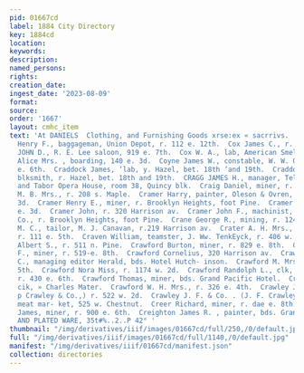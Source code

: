 ```yaml
---
pid: 01667cd
label: 1884 City Directory
key: 1884cd
location: 
keywords: 
description: 
named_persons: 
rights: 
creation_date: 
ingest_date: '2023-08-09'
format: 
source: 
order: '1667'
layout: cmhc_item
text: 'At DANIELS  Clothing, and Furnishing Goods xrse:ex « sacrrivs.  Cox 94 CRE        Cox
  Henry F., baggageman, Union Depot, r. 112 e. 12th.  Cox James C., r. 731 e. 5th.  COX
  JOHN D., R. E. Lee saloon, 919 e. 7th.  Cox W. A., lab, American Smelter.  Coykendall’
  Alice Mrs. , boarding, 140 e. 3d.  Coyne James W., constable, W. W. Old, r. 120
  e. 6th.  Craddock James, ‘lab, y. Hazel, bet. 18th ‘and 19th.  Craddock Patrick,
  blksmith, r. Hazel, bet. 18th and 19th.  CRAGG JAMES H., manager, Telephone Co.
  and Tabor Opera House, room 38, Quincy blk.  Craig Daniel, miner, r. 701 e. 8th.  Craig
  M. B. Mrs., r. 208 s. Maple.  Cramer Harry, painter, Oleson & Ovren, r. Pine, cor.
  3d.  Cramer Henry E., miner, r. Brooklyn Heights, foot Pine.  Cramer I. A., r. 128
  e. 3d.  Cramer John, r. 320 Harrison av.  Cramer John F., machinist, Engelbach &
  Co., r. Brooklyn Heights, foot Pine.  Crane George R., mining, r. 124 w. 3d.  Crane
  M. C., tailor, M. J. Canavan, r.219 Harrison av.  Crater A. H. Mrs., hair dresser,
  r. 111 e. 5th.  Craven William, teamster, J. Ww. TenkEyck, r. 406 w. Elm.  Crawford
  Albert S., r. 511 n. Pine.  Crawford Burton, miner, r. 829 e. 8th.  Crawford B.
  F., miner, r. 519-e. 8th.  Crawford Cornelius, 320 Harrison av.  Crawford James
  C., managing editor Herald, bds. Hotel Hutch- inson.  Crawford M. Mrs., r. 140 w.
  5th.  Crawford Nora Miss, r. 1174 w. 2d.  Crawford Randolph L., clk, Roberts & Polkinghorn,
  r. 430 e. 6th.  Crawford Thomas, miner, bds. Grand Pacific Hotel.  Crawford William,
  cik, » Charles Mater.  Crawford W. H. Mrs., r. 326 e. 4th.  Crawley John F., (J.
  p Crawley & Co.,) r. 522 w. 2d.  Crawley J. F. & Co. . (J. F. Crawley and W. Clune,)
  meat mar- ket, 525 w. Chestnut.  Creer Richard, miner, r. dae e. 8th.  Creighan
  James, miner, r. 900 e. 6th.  Creighton James R. , painter, bds. Grand Hotel.        SILVER
  AND PLATED WARE, 35t#%..2..P 42° '
thumbnail: "/img/derivatives/iiif/images/01667cd/full/250,/0/default.jpg"
full: "/img/derivatives/iiif/images/01667cd/full/1140,/0/default.jpg"
manifest: "/img/derivatives/iiif/01667cd/manifest.json"
collection: directories
---
```

